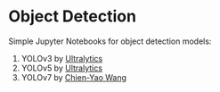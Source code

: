 # Object Detection

Simple Jupyter Notebooks for object detection models:
1. YOLOv3 by [Ultralytics](https://github.com/ultralytics/yolov3)
2. YOLOv5 by [Ultralytics](https://github.com/ultralytics/yolov5)
3. YOLOv7 by [Chien-Yao Wang](https://github.com/WongKinYiu/yolov7)
